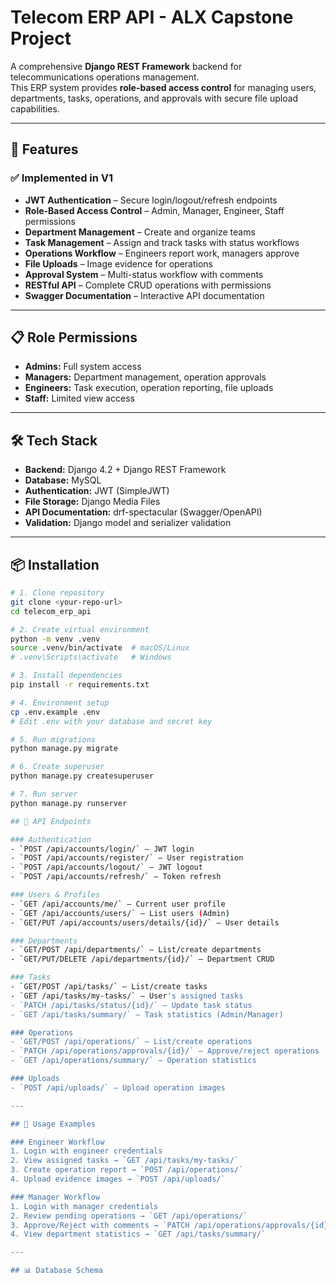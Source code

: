 # Telecom ERP API - ALX Capstone Project

A comprehensive **Django REST Framework** backend for telecommunications operations management.  
This ERP system provides **role-based access control** for managing users, departments, tasks, operations, and approvals with secure file upload capabilities.

---

## 🚀 Features

### ✅ Implemented in V1
- **JWT Authentication** – Secure login/logout/refresh endpoints  
- **Role-Based Access Control** – Admin, Manager, Engineer, Staff permissions  
- **Department Management** – Create and organize teams  
- **Task Management** – Assign and track tasks with status workflows  
- **Operations Workflow** – Engineers report work, managers approve  
- **File Uploads** – Image evidence for operations  
- **Approval System** – Multi-status workflow with comments  
- **RESTful API** – Complete CRUD operations with permissions  
- **Swagger Documentation** – Interactive API documentation  

---

## 📋 Role Permissions

- **Admins:** Full system access  
- **Managers:** Department management, operation approvals  
- **Engineers:** Task execution, operation reporting, file uploads  
- **Staff:** Limited view access  

---

## 🛠️ Tech Stack

- **Backend:** Django 4.2 + Django REST Framework  
- **Database:** MySQL  
- **Authentication:** JWT (SimpleJWT)  
- **File Storage:** Django Media Files  
- **API Documentation:** drf-spectacular (Swagger/OpenAPI)  
- **Validation:** Django model and serializer validation  

---

## 📦 Installation

```bash
# 1. Clone repository
git clone <your-repo-url>
cd telecom_erp_api

# 2. Create virtual environment
python -m venv .venv
source .venv/bin/activate  # macOS/Linux
# .venv\Scripts\activate   # Windows

# 3. Install dependencies
pip install -r requirements.txt

# 4. Environment setup
cp .env.example .env
# Edit .env with your database and secret key

# 5. Run migrations
python manage.py migrate

# 6. Create superuser
python manage.py createsuperuser

# 7. Run server
python manage.py runserver

## 🔑 API Endpoints

### Authentication
- `POST /api/accounts/login/` – JWT login  
- `POST /api/accounts/register/` – User registration  
- `POST /api/accounts/logout/` – JWT logout  
- `POST /api/accounts/refresh/` – Token refresh  

### Users & Profiles
- `GET /api/accounts/me/` – Current user profile  
- `GET /api/accounts/users/` – List users (Admin)  
- `GET/PUT /api/accounts/users/details/{id}/` – User details  

### Departments
- `GET/POST /api/departments/` – List/create departments  
- `GET/PUT/DELETE /api/departments/{id}/` – Department CRUD  

### Tasks
- `GET/POST /api/tasks/` – List/create tasks  
- `GET /api/tasks/my-tasks/` – User's assigned tasks  
- `PATCH /api/tasks/status/{id}/` – Update task status  
- `GET /api/tasks/summary/` – Task statistics (Admin/Manager)  

### Operations
- `GET/POST /api/operations/` – List/create operations  
- `PATCH /api/operations/approvals/{id}/` – Approve/reject operations  
- `GET /api/operations/summary/` – Operation statistics  

### Uploads
- `POST /api/uploads/` – Upload operation images  

---

## 🎯 Usage Examples

### Engineer Workflow
1. Login with engineer credentials  
2. View assigned tasks → `GET /api/tasks/my-tasks/`  
3. Create operation report → `POST /api/operations/`  
4. Upload evidence images → `POST /api/uploads/`  

### Manager Workflow
1. Login with manager credentials  
2. Review pending operations → `GET /api/operations/`  
3. Approve/Reject with comments → `PATCH /api/operations/approvals/{id}/`  
4. View department statistics → `GET /api/tasks/summary/`  

---

## 📊 Database Schema

